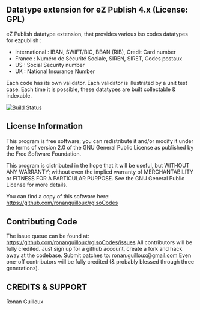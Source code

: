 Datatype extension for eZ Publish 4.x (License: GPL)
----------------------------------------------------

eZ Publish datatype extension, that provides various iso codes datatypes for ezpublish :

* International : IBAN, SWIFT/BIC, BBAN (RIB), Credit Card number
* France : Numéro de Sécurité Sociale, SIREN, SIRET, Codes postaux
* US : Social Security number
* UK : National Insurance Number

Each code has its own validator.
Each validator is illustrated by a unit test case.
Each time it is possible, these datatypes are built collectable & indexable.

[![Build Status](https://secure.travis-ci.org/ronanguilloux/rgIsoCodes.png?branch=master)](http://travis-ci.org/ronanguilloux/rgIsoCodes)

License Information
-------------------

This program is free software; you can redistribute it and/or
modify it under the terms of version 2.0  of the GNU General
Public License as published by the Free Software Foundation.

This program is distributed in the hope that it will be useful,
but WITHOUT ANY WARRANTY; without even the implied warranty of
MERCHANTABILITY or FITNESS FOR A PARTICULAR PURPOSE. See the
GNU General Public License for more details.

You can find a copy of this software here: https://github.com/ronanguilloux/rgIsoCodes


Contributing Code
-----------------

The issue queue can be found at: https://github.com/ronanguilloux/rgIsoCodes/issues
All contributors will be fully credited. Just sign up for a github account, create a fork and hack away at the codebase.
Submit patches to: ronan.guilloux@gmail.com
Even one-off contributors will be fully credited (& probably blessed through three generations).

CREDITS & SUPPORT
-----------------

Ronan Guilloux
